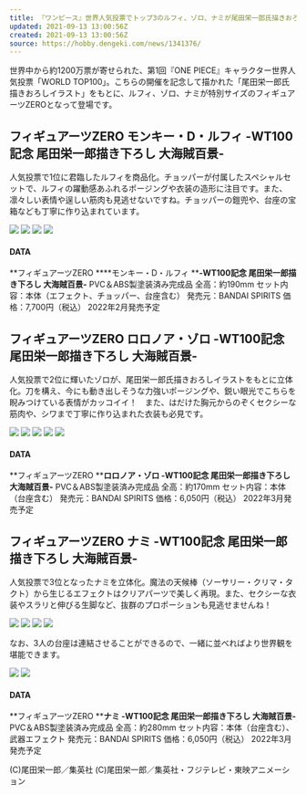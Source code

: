 ```yaml
---
title: 『ワンピース』世界人気投票でトップ3のルフィ、ゾロ、ナミが尾田栄一郎氏描きおろしイラストをもとにフィギュア化！特別サイズのフィギュアーツZEROで登場！
updated: 2021-09-13 13:00:56Z
created: 2021-09-13 13:00:56Z
source: https://hobby.dengeki.com/news/1341376/
---
```


世界中から約1200万票が寄せられた、第1回『ONE PIECE』キャラクター世界人気投票「WORLD TOP100」。こちらの開催を記念して描かれた「尾田栄一郎氏描きおろしイラスト」をもとに、ルフィ、ゾロ、ナミが特別サイズのフィギュアーツZEROとなって登場です。

## フィギュアーツZERO モンキー・D・ルフィ -WT100記念 尾田栄一郎描き下ろし 大海賊百景-

人気投票で1位に君臨したルフィを商品化。チョッパーが付属したスペシャルセットで、ルフィの躍動感あふれるポージングや衣装の造形に注目です。また、凛々しい表情や逞しい筋肉も見逃せないですね。チョッパーの鎧兜や、台座の宝箱なども丁寧に作り込まれています。

[![](https://hobby.dengeki.com/ss/hobby/uploads/2021/09/FZ_luffy_03_mddYcxw8DvNTirsWii_XPU52cuyTtqb8-440x550.jpg)](https://hobby.dengeki.com/ss/hobby/uploads/2021/09/FZ_luffy_03_mddYcxw8DvNTirsWii_XPU52cuyTtqb8.jpg)  [![](https://hobby.dengeki.com/ss/hobby/uploads/2021/09/FZ_luffy_05_GBV3U8OZKP5zmM5WWaRYLWF1zuWW1hE--440x550.jpg)](https://hobby.dengeki.com/ss/hobby/uploads/2021/09/FZ_luffy_05_GBV3U8OZKP5zmM5WWaRYLWF1zuWW1hE-.jpg)  [![](https://hobby.dengeki.com/ss/hobby/uploads/2021/09/FZ_luffy_04_ynrbfZuousJwHBOfEOrpqWP2RrH9area-440x550.jpg)](https://hobby.dengeki.com/ss/hobby/uploads/2021/09/FZ_luffy_04_ynrbfZuousJwHBOfEOrpqWP2RrH9area.jpg)  [![](https://hobby.dengeki.com/ss/hobby/uploads/2021/09/FZ_luffy_06_ilkaMdxXyxp9O7O366exUJkn5DkAfGlH-440x550.jpg)](https://hobby.dengeki.com/ss/hobby/uploads/2021/09/FZ_luffy_06_ilkaMdxXyxp9O7O366exUJkn5DkAfGlH.jpg)

#### DATA

**フィギュアーツZERO ****モンキー・D・ルフィ ****-WT100記念 尾田栄一郎描き下ろし 大海賊百景-**
PVC＆ABS製塗装済み完成品
全高：約190mm
セット内容：本体（エフェクト、チョッパー、台座含む）
発売元：BANDAI SPIRITS
価格：7,700円（税込）
2022年2月発売予定

## フィギュアーツZERO ロロノア・ゾロ -WT100記念 尾田栄一郎描き下ろし 大海賊百景-

人気投票で2位に輝いたゾロが、尾田栄一郎氏描きおろしイラストをもとに立体化。刀を構え、今にも動き出しそうな力強いポージングや、鋭い眼光でこちらを睨みつけている表情がカッコイイ！　また、はだけた胸元からのぞくセクシーな筋肉や、シワまで丁寧に作り込まれた衣装も必見です。

[![](https://hobby.dengeki.com/ss/hobby/uploads/2021/09/FZ_ZORO_01_ADW2WsQrzKsgMpWPukYpalgDdg-txLFi-440x550.jpg)](https://hobby.dengeki.com/ss/hobby/uploads/2021/09/FZ_ZORO_01_ADW2WsQrzKsgMpWPukYpalgDdg-txLFi.jpg)  [![](https://hobby.dengeki.com/ss/hobby/uploads/2021/09/FZ_ZORO_02_AC0ul27V1jOSRftRKpUOoZklaLV_equW-440x550.jpg)](https://hobby.dengeki.com/ss/hobby/uploads/2021/09/FZ_ZORO_02_AC0ul27V1jOSRftRKpUOoZklaLV_equW.jpg)  [![](https://hobby.dengeki.com/ss/hobby/uploads/2021/09/FZ_ZORO_05_hSmyKMF5hEpetwCb-E5xIomGi5EWg_1e-440x550.jpg)](https://hobby.dengeki.com/ss/hobby/uploads/2021/09/FZ_ZORO_05_hSmyKMF5hEpetwCb-E5xIomGi5EWg_1e.jpg)  [![](https://hobby.dengeki.com/ss/hobby/uploads/2021/09/FZ_ZORO_04_26GYTA1I_o94vO9dlu594p3ce0epmPiN-440x550.jpg)](https://hobby.dengeki.com/ss/hobby/uploads/2021/09/FZ_ZORO_04_26GYTA1I_o94vO9dlu594p3ce0epmPiN.jpg)  [![](https://hobby.dengeki.com/ss/hobby/uploads/2021/09/FZ_ZORO_03_LEbyLI9KsNb5oDsjtVsK0MVcfUIPsL4n-440x550.jpg)](https://hobby.dengeki.com/ss/hobby/uploads/2021/09/FZ_ZORO_03_LEbyLI9KsNb5oDsjtVsK0MVcfUIPsL4n.jpg)

#### DATA

**フィギュアーツZERO ****ロロノア・ゾロ -WT100記念 尾田栄一郎描き下ろし 大海賊百景-**
PVC＆ABS製塗装済み完成品
全高：約170mm
セット内容：本体（台座含む）
発売元：BANDAI SPIRITS
価格：6,050円（税込）
2022年3月発売予定

## フィギュアーツZERO ナミ -WT100記念 尾田栄一郎描き下ろし 大海賊百景-

人気投票で3位となったナミを立体化。魔法の天候棒（ソーサリー・クリマ・タクト）から生じるエフェクトはクリアパーツで美しく再現。また、セクシーな衣装やスラリと伸びる生脚など、抜群のプロポーションも見逃せませんね！

[![](https://hobby.dengeki.com/ss/hobby/uploads/2021/09/FZ_nami_01_aS6ymLp6PtDIzMBn1ZhLaCX2L8eABvAM-440x616.jpg)](https://hobby.dengeki.com/ss/hobby/uploads/2021/09/FZ_nami_01_aS6ymLp6PtDIzMBn1ZhLaCX2L8eABvAM.jpg)  [![](https://hobby.dengeki.com/ss/hobby/uploads/2021/09/FZ_nami_03_mI7_zwPIpREgo39FQa7P2q5TutqVRXGS-440x616.jpg)](https://hobby.dengeki.com/ss/hobby/uploads/2021/09/FZ_nami_03_mI7_zwPIpREgo39FQa7P2q5TutqVRXGS.jpg)  [![](https://hobby.dengeki.com/ss/hobby/uploads/2021/09/FZ_nami_02_yDbJLL7hIu6J1vIQXx2FJLUjuULY9QiN-440x616.jpg)](https://hobby.dengeki.com/ss/hobby/uploads/2021/09/FZ_nami_02_yDbJLL7hIu6J1vIQXx2FJLUjuULY9QiN.jpg)  [![](https://hobby.dengeki.com/ss/hobby/uploads/2021/09/FZ_nami_04_EuPsGlHdP99P-Cr53kDdQFO0jIVI9OfI-440x616.jpg)](https://hobby.dengeki.com/ss/hobby/uploads/2021/09/FZ_nami_04_EuPsGlHdP99P-Cr53kDdQFO0jIVI9OfI.jpg)

なお、3人の台座は連結させることができるので、一緒に並べればより世界観を堪能できます。

[![](https://hobby.dengeki.com/ss/hobby/uploads/2021/09/FZ_luffy_01_8R7xuLaK8jvridyfwVcsGaPiRu1O_oQD-440x352.jpg)](https://hobby.dengeki.com/ss/hobby/uploads/2021/09/FZ_luffy_01_8R7xuLaK8jvridyfwVcsGaPiRu1O_oQD.jpg)  [![](https://hobby.dengeki.com/ss/hobby/uploads/2021/09/FZ_luffy_02_2MqYkKuI4QLRV9oosfXyO-Kt7HBVxSg2-440x352.jpg)](https://hobby.dengeki.com/ss/hobby/uploads/2021/09/FZ_luffy_02_2MqYkKuI4QLRV9oosfXyO-Kt7HBVxSg2.jpg)

#### DATA

**フィギュアーツZERO ****ナミ -WT100記念 尾田栄一郎描き下ろし 大海賊百景-**
PVC＆ABS製塗装済み完成品
全高：約280mm
セット内容：本体（台座含む）、武器エフェクト
発売元：BANDAI SPIRITS
価格：6,050円（税込）
2022年3月発売予定

(C)尾田栄一郎／集英社
(C)尾田栄一郎／集英社・フジテレビ・東映アニメーション